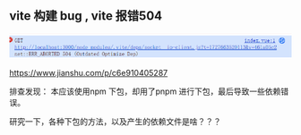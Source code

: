 ## vite 构建 bug , vite 报错504

![](.\img\vite504.png)

https://www.jianshu.com/p/c6e910405287

排查发现： 本应该使用npm 下包，却用了pnpm 进行下包，最后导致一些依赖错误。

研究一下，各种下包的方法，以及产生的依赖文件是啥？？？